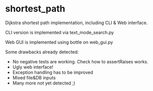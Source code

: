 shortest_path
=============

Dijkstra shortest path implementation, including CLI & Web interface. 

CLI version is implemented via text_mode_search.py

Web GUI is implemented using bottle on web_gui.py

Some drawbacks already detected:

* No negative tests are working. Check how to assertRaises works. 
* Ugly web interface!
* Exception handling has to be improved
* Mixed file&DB inputs
* Many more not yet detected ;)




